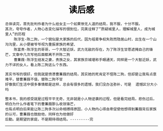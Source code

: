 

<h1 align = "center" style="color: #000000">读后感</h1>

	总体读完，首先批判作者为什么给女主一个如果惨无人道的结局，我不服，十分不服。
	其次，夸夸作者，人物心态变化描写的很到位，完美诠释了“质疑城里人，理解城里人，成为城里人”的历程
		陈浮生-陈二狗，一个貌似是大家族的后代，因为祖辈争权失败而隐居山村，出生在一个山沟沟里，从小便被爷爷视为重振家族的希望、
		陈富贵-陈浮生的哥哥，一个大智近妖，武力无敌的存在，为了陈浮生甘愿遮掩自己的锋芒，文章中几次写他后面都离不开陈二狗
		曹蒹葭-陈浮生结发之妻，贵族之女，其家族京城堪称手眼通天，同样是一个大智近妖，武力不详的女人，看上陈二狗这么个东西。

	其实书写的很好，但我就是愤懑曹蒹葭的结局，其实她的死肯定不怪陈二狗，但却是让我有点意难平，替曹蒹葭不值，替陈二狗不甘
	好像我们生活中很多事情都是这样，总会有很多的遗憾，我们没办法弥补，可是  遗憾区分大小吗
	
	整本书，我的感受就是过程平平无奇，无非就是小人物逆袭的过程，但是看完结局，悲伤过后，明白为什么作者笔下的曹蒹葭那么收敛锋芒，
	也有点明白后来能让陈二狗多次以命相搏得原因，小人物内心得自卑促使他想得到蒹葭背后家族的认可，曹蒹葭也鼓励他，同样也为他做好
	后勤。是期望的家庭，不是期待得结局。---------完

---

